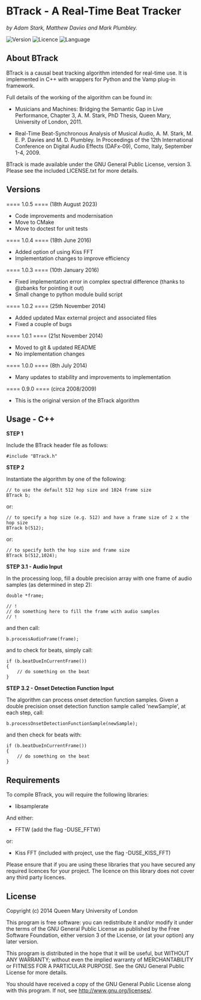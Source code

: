 BTrack - A Real-Time Beat Tracker
=================================

*by Adam Stark, Matthew Davies and Mark Plumbley.*

![Version](https://img.shields.io/badge/version-1.0.5-green.svg?style=flat-square) 
![Licence](https://img.shields.io/badge/licence-GPLv3-blue.svg?style=flat-square) 
![Language](https://img.shields.io/badge/language-C++-yellow.svg?style=flat-square) 

About BTrack
------------

BTrack is a causal beat tracking algorithm intended for real-time use. It is implemented in C++ with wrappers for Python and the Vamp plug-in framework.

Full details of the working of the algorithm can be found in:

* Musicians and Machines: Bridging the Semantic Gap in Live Performance, Chapter 3, A. M. Stark, PhD Thesis, Queen Mary, University of London, 2011.

* Real-Time Beat-Synchronous Analysis of Musical Audio, A. M. Stark, M. E. P. Davies and M. D. Plumbley. In Proceedings of the 12th International Conference on Digital Audio Effects (DAFx-09), Como, Italy, September 1-4, 2009.

BTrack is made available under the GNU General Public License, version 3. Please see the included LICENSE.txt for more details.

Versions
--------

==== 1.0.5 ==== (18th August 2023)

* Code improvements and modernisation
* Move to CMake 
* Move to doctest for unit tests

==== 1.0.4 ==== (18th June 2016)

* Added option of using Kiss FFT
* Implementation changes to improve efficiency

==== 1.0.3 ==== (10th January 2016)

* Fixed implementation error in complex spectral difference (thanks to @zbanks for pointing it out)
* Small change to python module build script

==== 1.0.2 ==== (25th November 2014)

* Added updated Max external project and associated files
* Fixed a couple of bugs

==== 1.0.1 ==== (21st November 2014)

* Moved to git & updated README
* No implementation changes

==== 1.0.0 ==== (8th July 2014)

* Many updates to stability and improvements to implementation

==== 0.9.0 ==== (circa 2008/2009)

* This is the original version of the BTrack algorithm



Usage - C++
-----------

**STEP 1**

Include the BTrack header file as follows:

	#include "BTrack.h"
	
**STEP 2**

Instantiate the algorithm by one of the following:

	// to use the default 512 hop size and 1024 frame size
	BTrack b; 

or:	

	// to specify a hop size (e.g. 512) and have a frame size of 2 x the hop size
	BTrack b(512); 
	
or:

	// to specify both the hop size and frame size
	BTrack b(512,1024);
	
**STEP 3.1 - Audio Input**

In the processing loop, fill a double precision array with one frame of audio samples (as determined in step 2): 

	double *frame; 
	
	// !
	// do something here to fill the frame with audio samples
	// !

and then call:

	b.processAudioFrame(frame);
	
and to check for beats, simply call:

	if (b.beatDueInCurrentFrame())
	{
		// do something on the beat
	}

**STEP 3.2 - Onset Detection Function Input**	

The algorithm can process onset detection function samples. Given a double precision onset detection function sample called 'newSample', at each step, call:

	b.processOnsetDetectionFunctionSample(newSample);
	
and then check for beats with:

	if (b.beatDueInCurrentFrame())
	{
		// do something on the beat
	}

Requirements
------------

To compile BTrack, you will require the following libraries:

* libsamplerate

And either:

* FFTW (add the flag -DUSE_FFTW)

or:

* Kiss FFT (included with project, use the flag -DUSE_KISS_FFT)

Please ensure that if you are using these libraries that you have secured any required licences for your project. The licence on this library does not cover any third party licences.

License
-------

Copyright (c) 2014 Queen Mary University of London

This program is free software: you can redistribute it and/or modify
it under the terms of the GNU General Public License as published by
the Free Software Foundation, either version 3 of the License, or
(at your option) any later version.

This program is distributed in the hope that it will be useful,
but WITHOUT ANY WARRANTY; without even the implied warranty of
MERCHANTABILITY or FITNESS FOR A PARTICULAR PURPOSE.  See the
GNU General Public License for more details.

You should have received a copy of the GNU General Public License
along with this program.  If not, see <http://www.gnu.org/licenses/>.